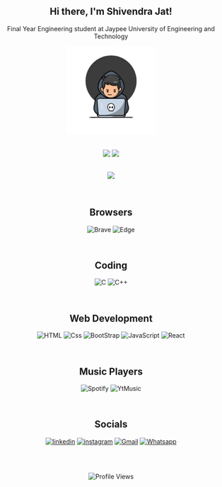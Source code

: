 <h2 align="center">Hi there, I'm Shivendra Jat!</h2>
<p align="center">Final Year Engineering student at Jaypee University of Engineering and Technology</p>
<p align="center">
  <img alt="coder" src="https://github.com/SHIVENDRA8004/SHIVENDRA8004/blob/main/coder.gif" width="200" />
</p>

<br />

<div align="center">
  <img src="https://github-readme-stats.vercel.app/api?username=shivendra8004&show_icons=true&theme=synthwave" width="47%" />
  <img src="https://github-readme-stats.vercel.app/api/top-langs/?username=SHIVENDRA8004&layout=compact" width="40%" />
</div>

<br />

<p align="center">
  <img src="https://streak-stats.demolab.com/?user=SHIVENDRA8004&theme=dark" width="45%" />
</p>

<br />

<h2 align="center">Browsers</h2>
<p align="center">
  <img alt="Brave" src="https://img.shields.io/badge/Brave-FB542B?style=for-the-badge&logo=Brave&logoColor=white" />
  <img alt="Edge" src="https://img.shields.io/badge/Edge-0078D7?style=for-the-badge&logo=Microsoft-edge&logoColor=white" />
</p>

<br />

<h2 align="center">Coding</h2>
<p align="center">
  <img alt="C" src="https://img.shields.io/badge/c-%2300599C.svg?style=for-the-badge&logo=c&logoColor=white" />
  <img alt="C++" src="https://img.shields.io/badge/c++-%2300599C.svg?style=for-the-badge&logo=c%2B%2B&logoColor=white" />
</p>

<br />

<h2 align="center">Web Development</h2>
<p align="center">
  <img alt="HTML" src="https://img.shields.io/badge/html5-%23E34F26.svg?style=for-the-badge&logo=html5&logoColor=white" />
  <img alt="Css" src="https://img.shields.io/badge/css3-%231572B6.svg?style=for-the-badge&logo=css3&logoColor=white" />
  <img alt="BootStrap" src="https://img.shields.io/badge/bootstrap-%23563D7C.svg?style=for-the-badge&logo=bootstrap&logoColor=white" />
  <img alt="JavaScript" src="https://img.shields.io/badge/javascript-%23323330.svg?style=for-the-badge&logo=javascript&logoColor=%23F7DF1E" />
  <img alt="React" src="https://img.shields.io/badge/react-%2320232a.svg?style=for-the-badge&logo=react&logoColor=%2361DAFB" />
</p>

<br />

<h2 align="center">Music Players</h2>
<p align="center">
  <img alt="Spotify" src="https://img.shields.io/badge/Spotify-1ED760?style=for-the-badge&logo=spotify&logoColor=white" />
  <img alt="YtMusic" src="https://img.shields.io/badge/YouTube_Music-FF0000?style=for-the-badge&logo=youtube-music&logoColor=white" />
</p>

<br />

<h2 align="center">Socials</h2>
<p align="center">
  <a href="https://www.linkedin.com/in/shivendra-jat-aab841177/"><img alt="linkedin" src="https://img.shields.io/badge/linkedin-%230077B5.svg?style=for-the-badge&logo=linkedin&logoColor=white" /></a>
  <a href="https://www.instagram.com/sanskari_shiva_0903/?next=%2F"><img alt="instagram" src="https://img.shields.io/badge/Instagram-%23E4405F.svg?style=for-the-badge&logo=Instagram&logoColor=white" /></a>
  <a href="mailto:shivendrajat8004.com"><img alt="Gmail" src="https://img.shields.io/badge/Gmail-D14836?style=for-the-badge&logo=gmail&logoColor=white" /></a>
  <a href="https://wa.me/7828278004?text=Hey%20Shivendra%2C%20Lets%20have%20a%20chat"><img alt="Whatsapp" src="https://img.shields.io/badge/WhatsApp-25D366?style=for-the-badge&logo=whatsapp&logoColor=white" /></a>
</p>

<br /><br />

<div align="center">
  <img src="https://komarev.com/ghpvc/?username=SHIVENDRA8004" alt="Profile Views" />
</div>
